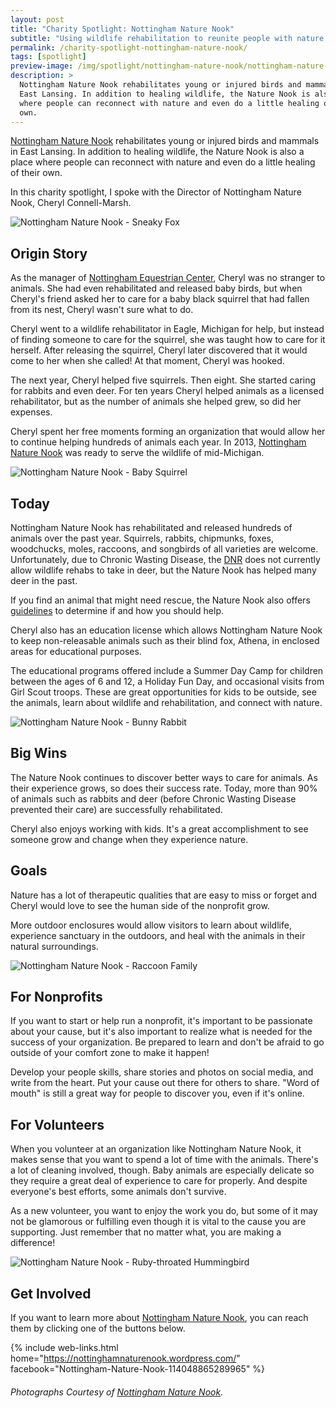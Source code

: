 ```yaml
---
layout: post
title: "Charity Spotlight: Nottingham Nature Nook"
subtitle: "Using wildlife rehabilitation to reunite people with nature."
permalink: /charity-spotlight-nottingham-nature-nook/
tags: [spotlight]
preview-image: /img/spotlight/nottingham-nature-nook/nottingham-nature-nook-fox.jpg
description: >
  Nottingham Nature Nook rehabilitates young or injured birds and mammals in
  East Lansing. In addition to healing wildlife, the Nature Nook is also a place
  where people can reconnect with nature and even do a little healing of their
  own.
---
```


[Nottingham Nature Nook][1] rehabilitates young or injured birds and mammals in East Lansing. In addition to healing wildlife, the Nature Nook is also a place where people can reconnect with nature and even do a little healing of their own.

In this charity spotlight, I spoke with the Director of Nottingham Nature Nook, Cheryl Connell-Marsh.

![][5]

## Origin Story

As the manager of [Nottingham Equestrian Center][2], Cheryl was no stranger to animals. She had even rehabilitated and released baby birds, but when Cheryl's friend asked her to care for a baby black squirrel that had fallen from its nest, Cheryl wasn't sure what to do.

Cheryl went to a wildlife rehabilitator in Eagle, Michigan for help, but instead of finding someone to care for the squirrel, she was taught how to care for it herself. After releasing the squirrel, Cheryl later discovered that it would come to her when she called! At that moment, Cheryl was hooked.

The next year, Cheryl helped five squirrels. Then eight. She started caring for rabbits and even deer. For ten years Cheryl helped animals as a licensed rehabilitator, but as the number of animals she helped grew, so did her expenses.

Cheryl spent her free moments forming an organization that would allow her to continue helping hundreds of animals each year. In 2013, [Nottingham Nature Nook][1] was ready to serve the wildlife of mid-Michigan.

![][6]

## Today

Nottingham Nature Nook has rehabilitated and released hundreds of animals over the past year. Squirrels, rabbits, chipmunks, foxes, woodchucks, moles, raccoons, and songbirds of all varieties are welcome. Unfortunately, due to Chronic Wasting Disease, the [DNR][3] does not currently allow wildlife rehabs to take in deer, but the Nature Nook has helped many deer in the past.

If you find an animal that might need rescue, the Nature Nook also offers [guidelines][4] to determine if and how you should help.

Cheryl also has an education license which allows Nottingham Nature Nook to keep non-releasable animals such as their blind fox, Athena, in enclosed areas for educational purposes.

The educational programs offered include a Summer Day Camp for children between the ages of 6 and 12, a Holiday Fun Day, and occasional visits from Girl Scout troops. These are great opportunities for kids to be outside, see the animals, learn about wildlife and rehabilitation, and connect with nature.

![][7]

## Big Wins

The Nature Nook continues to discover better ways to care for animals. As their experience grows, so does their success rate. Today, more than 90% of animals such as rabbits and deer (before Chronic Wasting Disease prevented their care) are successfully rehabilitated.

Cheryl also enjoys working with kids. It's a great accomplishment to see someone grow and change when they experience nature.

## Goals

Nature has a lot of therapeutic qualities that are easy to miss or forget and Cheryl would love to see the human side of the nonprofit grow.

More outdoor enclosures would allow visitors to learn about wildlife, experience sanctuary in the outdoors, and heal with the animals in their natural surroundings.

![][8]

## For Nonprofits

If you want to start or help run a nonprofit, it's important to be passionate about your cause, but it's also important to realize what is needed for the success of your organization. Be prepared to learn and don't be afraid to go outside of your comfort zone to make it happen!

Develop your people skills, share stories and photos on social media, and write from the heart. Put your cause out there for others to share. "Word of mouth" is still a great way for people to discover you, even if it's online.

## For Volunteers

When you volunteer at an organization like Nottingham Nature Nook, it makes sense that you want to spend a lot of time with the animals. There's a lot of cleaning involved, though. Baby animals are especially delicate so they require a great deal of experience to care for properly. And despite everyone's best efforts, some animals don't survive.

As a new volunteer, you want to enjoy the work you do, but some of it may not be glamorous or fulfilling even though it is vital to the cause you are supporting. Just remember that no matter what, you are making a difference!

![][9]

## Get Involved

If you want to learn more about [Nottingham Nature Nook][1], you can reach them by clicking one of the buttons below.

{% include web-links.html home="https://nottinghamnaturenook.wordpress.com/" facebook="Nottingham-Nature-Nook-114048865289965" %}

###### Photographs Courtesy of [Nottingham Nature Nook][1].



[1]: https://nottinghamnaturenook.wordpress.com/ "Nottingham Nature Nook Homepage"
[2]: https://nottinghamequestriancenter.wordpress.com/ "Nottingham Equestrian Center Homepage"
[3]: http://www.michigan.gov/dnr "Michigan Department of Natural Resources Homepage"
[4]: https://nottinghamnaturenook.wordpress.com/what-to-do-if-you-find/ "Nottingham Nature Nook - What To Do If You Find An Animal"
[5]: /img/spotlight/nottingham-nature-nook/nottingham-nature-nook-fox.jpg "Nottingham Nature Nook - Sneaky Fox"
[6]: /img/spotlight/nottingham-nature-nook/nottingham-nature-nook-squirrel.jpg "Nottingham Nature Nook - Baby Squirrel"
[7]: /img/spotlight/nottingham-nature-nook/nottingham-nature-nook-bunny.jpg "Nottingham Nature Nook - Bunny Rabbit"
[8]: /img/spotlight/nottingham-nature-nook/nottingham-nature-nook-raccoon.jpg "Nottingham Nature Nook - Raccoon Family"
[9]: /img/spotlight/nottingham-nature-nook/nottingham-nature-nook-hummingbird.jpg "Nottingham Nature Nook - Ruby-throated Hummingbird"
